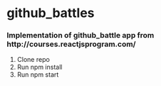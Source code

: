 # github_battles
<h3>Implementation of github_battle app from http://courses.reactjsprogram.com/</h3>

<ol>
<li>
 Clone repo
</li>
<li>
 Run npm install
</li>
<li>
 Run npm start
</li>
</ol>
